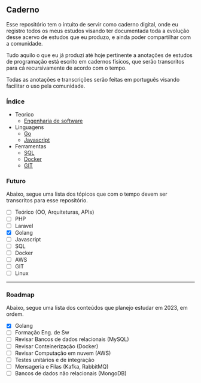 ## **Caderno**
Esse repositório tem o intuito de servir como caderno digital, onde eu registro todos os meus estudos visando ter documentada toda a evolução desse acervo de estudos que eu produzo, e ainda poder compartilhar com a comunidade.

Tudo aquilo o que eu já produzi até hoje pertinente a anotações de estudos de programação está escrito em cadernos físicos, que serão transcritos para cá recursivamente de acordo com o tempo.

Todas as anotações e transcrições serão feitas em português visando facilitar o uso pela comunidade.

### **Índice**
- Teorico
    - [Engenharia de software](https://github.com/ropehapi/caderno/tree/main/Base/Eng.%20de%20Software)
- Linguagens
    - [Go](https://github.com/ropehapi/caderno/tree/main/Linguagens/Go)
    - [Javascript](https://github.com/ropehapi/caderno/tree/main/Linguagens/Javascript)
- Ferramentas
    - [SQL](https://github.com/ropehapi/caderno/tree/main/Ferramentas/Database/SQL/)
    - [Docker](https://github.com/ropehapi/caderno/tree/main/Ferramentas/Docker)
    - [GIT](https://github.com/ropehapi/caderno/tree/main/Ferramentas/Versionamento/GIT)

### **Futuro**
Abaixo, segue uma lista dos tópicos que com o tempo devem ser transcritos para esse repositório.

- [ ] Teórico (OO, Arquiteturas, APIs)
- [ ] PHP
- [ ] Laravel
- [x] Golang
- [ ] Javascript
- [ ] SQL
- [ ] Docker
- [ ] AWS
- [ ] GIT
- [ ] Linux

---
### **Roadmap**
Abaixo, segue uma lista dos conteúdos que planejo estudar em 2023, em ordem.

- [x] Golang
- [ ] Formação Eng. de Sw
- [ ] Revisar Bancos de dados relacionais (MySQL)
- [ ] Revisar Conteinerização (Docker)
- [ ] Revisar Computação em nuvem (AWS)
- [ ] Testes unitários e de integração
- [ ] Mensageria e Filas (Kafka, RabbitMQ)
- [ ] Bancos de dados não relacionais (MongoDB)
